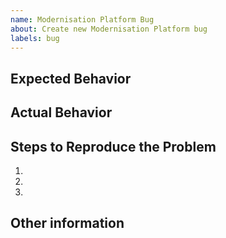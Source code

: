 ```yaml
---
name: Modernisation Platform Bug
about: Create new Modernisation Platform bug
labels: bug
---
```


## Expected Behavior

<!-- What should happen? -->

## Actual Behavior

<!-- What is happening? -->

## Steps to Reproduce the Problem

  1.
  1.
  1.

## Other information

<!-- For example
  - Version:
  - Module:
  - Account:
-->
